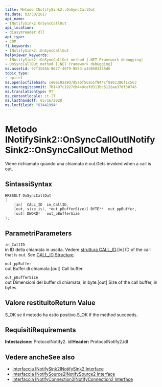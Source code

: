 ```yaml
---
title: Metodo INotifySink2::OnSyncCallOut
ms.date: 03/30/2017
api_name:
- INotifySink2.OnSyncCallOut
api_location:
- diasymreader.dll
api_type:
- COM
f1_keywords:
- INotifySink2::OnSyncCallOut
helpviewer_keywords:
- INotifySink2::OnSyncCallOut method [.NET Framework debugging]
- OnSyncCallOut method [.NET Framework debugging]
ms.assetid: 97f15656-8677-4079-8553-a1d8603355d6
topic_type:
- apiref
ms.openlocfilehash: ce0e192a9d7d5abf56a55f844cf886c386f1c563
ms.sourcegitcommit: 7b1497c1927cb449cefd313bc5126ae37df30746
ms.translationtype: MT
ms.contentlocale: it-IT
ms.lasthandoff: 05/16/2020
ms.locfileid: "83441994"
---
```

# <a name="inotifysink2onsynccallout-method"></a><span data-ttu-id="d23c1-102">Metodo INotifySink2::OnSyncCallOut</span><span class="sxs-lookup"><span data-stu-id="d23c1-102">INotifySink2::OnSyncCallOut Method</span></span>
<span data-ttu-id="d23c1-103">Viene richiamato quando una chiamata è out.</span><span class="sxs-lookup"><span data-stu-id="d23c1-103">Gets invoked when a call is out.</span></span>  
  
## <a name="syntax"></a><span data-ttu-id="d23c1-104">Sintassi</span><span class="sxs-lookup"><span data-stu-id="d23c1-104">Syntax</span></span>  
  
```cpp  
HRESULT OnSyncCallOut  
(  
    [in]  CALL_ID  in_CallID,  
    [out, size_is(, *out_pBufferSize)] BYTE**  out_ppBuffer,  
    [out] DWORD*   out_pBufferSize  
);  
```  
  
## <a name="parameters"></a><span data-ttu-id="d23c1-105">Parametri</span><span class="sxs-lookup"><span data-stu-id="d23c1-105">Parameters</span></span>  
 `in_CallID`  
 <span data-ttu-id="d23c1-106">in ID della chiamata in uscita. Vedere [struttura CALL_ID](call-id-structure.md).</span><span class="sxs-lookup"><span data-stu-id="d23c1-106">[in] ID of the call that is out. See [CALL_ID Structure](call-id-structure.md).</span></span>  
  
 `out_ppBuffer`  
 <span data-ttu-id="d23c1-107">out Buffer di chiamata.</span><span class="sxs-lookup"><span data-stu-id="d23c1-107">[out] Call buffer.</span></span>  
  
 `out_pBufferSize`  
 <span data-ttu-id="d23c1-108">out Dimensioni del buffer di chiamata, in byte.</span><span class="sxs-lookup"><span data-stu-id="d23c1-108">[out] Size of the call buffer, in bytes.</span></span>  
  
## <a name="return-value"></a><span data-ttu-id="d23c1-109">Valore restituito</span><span class="sxs-lookup"><span data-stu-id="d23c1-109">Return Value</span></span>  
 <span data-ttu-id="d23c1-110">S_OK se il metodo ha esito positivo.</span><span class="sxs-lookup"><span data-stu-id="d23c1-110">S_OK if the method succeeds.</span></span>  
  
## <a name="requirements"></a><span data-ttu-id="d23c1-111">Requisiti</span><span class="sxs-lookup"><span data-stu-id="d23c1-111">Requirements</span></span>  
 <span data-ttu-id="d23c1-112">**Intestazione:** ProtocolNotify2. idl</span><span class="sxs-lookup"><span data-stu-id="d23c1-112">**Header:** ProtocolNotify2.idl</span></span>  
  
## <a name="see-also"></a><span data-ttu-id="d23c1-113">Vedere anche</span><span class="sxs-lookup"><span data-stu-id="d23c1-113">See also</span></span>

- [<span data-ttu-id="d23c1-114">Interfaccia INotifySink2</span><span class="sxs-lookup"><span data-stu-id="d23c1-114">INotifySink2 Interface</span></span>](inotifysink2-interface.md)
- [<span data-ttu-id="d23c1-115">Interfaccia INotifySource2</span><span class="sxs-lookup"><span data-stu-id="d23c1-115">INotifySource2 Interface</span></span>](inotifysource2-interface.md)
- [<span data-ttu-id="d23c1-116">Interfaccia INotifyConnection2</span><span class="sxs-lookup"><span data-stu-id="d23c1-116">INotifyConnection2 Interface</span></span>](inotifyconnection2-interface.md)
